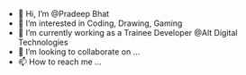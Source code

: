 - 👋 Hi, I’m @Pradeep Bhat
- 👀 I’m interested in Coding, Drawing, Gaming
- 🌱 I’m currently working as a Trainee Developer @Alt Digital Technologies
- 💞️ I’m looking to collaborate on ...
- 📫 How to reach me ...

<!---
Pradeep1723/Pradeep1723 is a ✨ special ✨ repository because its `README.md` (this file) appears on your GitHub profile.
You can click the Preview link to take a look at your changes.
--->
